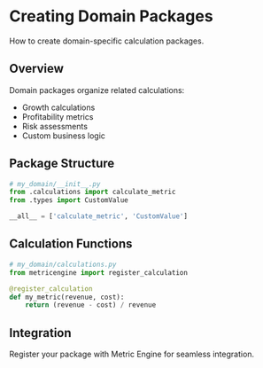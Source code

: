 # Creating Domain Packages

How to create domain-specific calculation packages.

## Overview

Domain packages organize related calculations:
- Growth calculations
- Profitability metrics
- Risk assessments
- Custom business logic

## Package Structure

```python
# my_domain/__init__.py
from .calculations import calculate_metric
from .types import CustomValue

__all__ = ['calculate_metric', 'CustomValue']
```

## Calculation Functions

```python
# my_domain/calculations.py
from metricengine import register_calculation

@register_calculation
def my_metric(revenue, cost):
    return (revenue - cost) / revenue
```

## Integration

Register your package with Metric Engine for seamless integration.
